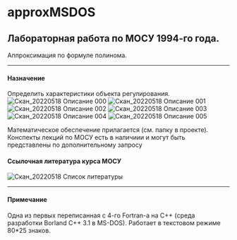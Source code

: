 # approxMSDOS
Лабораторная работа по МОСУ 1994-го года.
----
Аппроксимация по формуле полинома.

----
#### Назначение
Определить характеристики объекта регулирования.
![Скан_20220518 Описание 000](https://user-images.githubusercontent.com/104857185/169671999-98f301df-3a4e-41a4-b5ac-0c5787f29e6b.png)
![Скан_20220518 Описание 001](https://user-images.githubusercontent.com/104857185/169672007-45df0b58-e8b4-45f9-976e-845ed875fd86.png)
![Скан_20220518 Описание 002](https://user-images.githubusercontent.com/104857185/169672025-c4f2070f-daef-438c-be25-c9363657ce33.png)
![Скан_20220518 Описание 003](https://user-images.githubusercontent.com/104857185/169672031-844a341e-fa96-4109-b942-7bbb69843dd9.png)
![Скан_20220518 Описание 004](https://user-images.githubusercontent.com/104857185/169672036-c07a0e4c-206c-4f57-a47c-254498d403e3.png)
![Скан_20220518 Описание 005](https://user-images.githubusercontent.com/104857185/169672044-e40df585-d5b3-4357-93e6-5328ed2b51c5.png)

Математическое обеспечение прилагается (см. папку в проекте).
Конспекты лекций по МОСУ есть в наличиии и могут быть представлены по дополнительному запросу

#### Ссылочная литература курса МОСУ
![Скан_20220518 Список литературы](https://user-images.githubusercontent.com/104857185/169306945-beb12ac5-c95a-475a-80e4-7fd05b550bba.png)

----
#### Примечание
Одна из первых переписанная с 4-го Fortran-а на C++ (среда разработки Borland C++ 3.1 в MS-DOS).
Работает в текстовом режиме 80*25 знаков.
